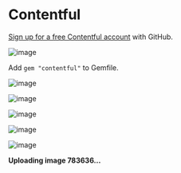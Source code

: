 # Contentful

[Sign up for a free Contentful account](https://www.contentful.com/sign-up/) with GitHub.

![image](https://github.com/andrewmcodes/notes-wiki/raw/master/images/Tue_Mar_09_2021_1615269268801.png)

Add `gem "contentful"` to Gemfile.

![image](https://github.com/andrewmcodes/notes-wiki/raw/master/images/Tue_Mar_09_2021_1615269414573.png)

![image](https://github.com/andrewmcodes/notes-wiki/raw/master/images/Tue_Mar_09_2021_1615269560180.png)

![image](https://github.com/andrewmcodes/notes-wiki/raw/master/images/Tue_Mar_09_2021_1615269599810.png)

![image](https://github.com/andrewmcodes/notes-wiki/raw/master/images/Tue_Mar_09_2021_1615269618507.png)

![image](https://github.com/andrewmcodes/notes-wiki/raw/master/images/Tue_Mar_09_2021_1615269633762.png)

**Uploading image 783636...**
